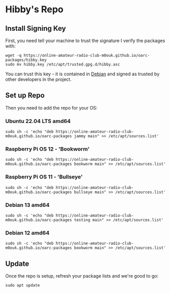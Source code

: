 # Hibby's Repo
## Install Signing Key

First, you need tell your machine to trust the signature I verify the packages with:

```
wget -q https://online-amateur-radio-club-m0ouk.github.io/oarc-packages/hibby.key
sudo mv hibby.key /etc/apt/trusted.gpg.d/hibby.asc
```

You can trust this key - it is contained in [Debian](https://salsa.debian.org/debian-keyring/keyring/-/blob/master/debian-keyring-gpg/0x03A1FB7A1904771B?ref_type=heads) and signed as trusted by other developers in the project.

## Set up Repo
Then you need to add the repo for your OS:


### Ubuntu 22.04 LTS amd64
`sudo sh -c 'echo "deb https://online-amateur-radio-club-m0ouk.github.io/oarc-packages jammy main" >> /etc/apt/sources.list'`

### Raspberry Pi OS 12 - 'Bookworm'
`sudo sh -c 'echo "deb https://online-amateur-radio-club-m0ouk.github.io/oarc-packages bookworm main" >> /etc/apt/sources.list'`

### Raspberry Pi OS 11 - 'Bullseye'
`sudo sh -c 'echo "deb https://online-amateur-radio-club-m0ouk.github.io/oarc-packages bullseye main" >> /etc/apt/sources.list'`

### Debian 13 amd64
`sudo sh -c 'echo "deb https://online-amateur-radio-club-m0ouk.github.io/oarc-packages testing main" >> /etc/apt/sources.list'`

### Debian 12 amd64
`sudo sh -c 'echo "deb https://online-amateur-radio-club-m0ouk.github.io/oarc-packages bookworm main" >> /etc/apt/sources.list'`

## Update

Once the repo is setup, refresh your package lists and we're good to go:

```
sudo apt update
```
